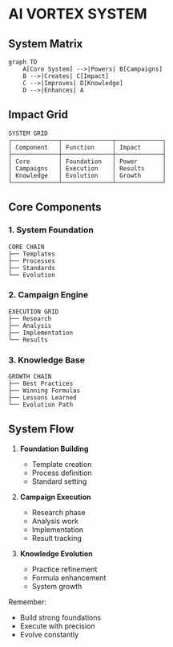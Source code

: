 # AI VORTEX SYSTEM

## System Matrix
```mermaid
graph TD
    A[Core System] -->|Powers| B[Campaigns]
    B -->|Creates| C[Impact]
    C -->|Improves| D[Knowledge]
    D -->|Enhances| A
```

## Impact Grid
```
SYSTEM GRID
┌─────────────┬──────────────┬─────────────┐
│ Component   │ Function     │ Impact      │
├─────────────┼──────────────┼─────────────┤
│ Core        │ Foundation   │ Power       │
│ Campaigns   │ Execution    │ Results     │
│ Knowledge   │ Evolution    │ Growth      │
└─────────────┴──────────────┴─────────────┘
```

## Core Components

### 1. System Foundation
```
CORE CHAIN
├── Templates
├── Processes
├── Standards
└── Evolution
```

### 2. Campaign Engine
```
EXECUTION GRID
├── Research
├── Analysis
├── Implementation
└── Results
```

### 3. Knowledge Base
```
GROWTH CHAIN
├── Best Practices
├── Winning Formulas
├── Lessons Learned
└── Evolution Path
```

## System Flow
1. **Foundation Building**
   - Template creation
   - Process definition
   - Standard setting

2. **Campaign Execution**
   - Research phase
   - Analysis work
   - Implementation
   - Result tracking

3. **Knowledge Evolution**
   - Practice refinement
   - Formula enhancement
   - System growth

Remember:
- Build strong foundations
- Execute with precision
- Evolve constantly
